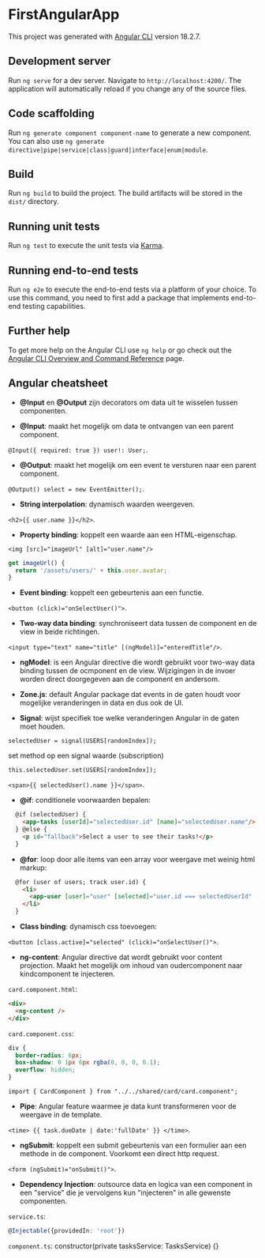 # FirstAngularApp

This project was generated with [Angular CLI](https://github.com/angular/angular-cli) version 18.2.7.

## Development server

Run `ng serve` for a dev server. Navigate to `http://localhost:4200/`. The application will automatically reload if you change any of the source files.

## Code scaffolding

Run `ng generate component component-name` to generate a new component. You can also use `ng generate directive|pipe|service|class|guard|interface|enum|module`.

## Build

Run `ng build` to build the project. The build artifacts will be stored in the `dist/` directory.

## Running unit tests

Run `ng test` to execute the unit tests via [Karma](https://karma-runner.github.io).

## Running end-to-end tests

Run `ng e2e` to execute the end-to-end tests via a platform of your choice. To use this command, you need to first add a package that implements end-to-end testing capabilities.

## Further help

To get more help on the Angular CLI use `ng help` or go check out the [Angular CLI Overview and Command Reference](https://angular.dev/tools/cli) page.


## Angular cheatsheet
- **@Input** en **@Output** zijn decorators om data uit te wisselen tussen componenten.

- **@Input**: maakt het mogelijk om data te ontvangen van een parent component.

`@Input({ required: true }) user!: User;`.

- **@Output**: maakt het mogelijk om een event te versturen naar een parent component.

`@Output() select = new EventEmitter();`.

- **String interpolation**: dynamisch waarden weergeven.

`<h2>{{ user.name }}</h2>`.

- **Property binding**: koppelt een waarde aan een HTML-eigenschap. 

`<img [src]="imageUrl" [alt]="user.name"/>`
```typescript
get imageUrl() {
  return '/assets/users/' + this.user.avatar;
}
```

- **Event binding**: koppelt een gebeurtenis aan een functie.

`<button (click)="onSelectUser()">`.

- **Two-way data binding**: synchroniseert data tussen de component en de view in beide richtingen. 

`<input type="text" name="title" [(ngModel)]="enteredTitle"/>`.

- **ngModel**: is een Angular directive die wordt gebruikt voor two-way data binding tussen de ocmponent en de view. Wijzigingen in de invoer worden direct doorgegeven aan de component en andersom. 

- **Zone.js**: default Angular package dat events in de gaten houdt voor mogelijke veranderingen in data en dus ook de UI.

- **Signal**: wijst specifiek toe welke veranderingen Angular in de gaten moet houden.

`selectedUser = signal(USERS[randomIndex]);`

set method op een signal waarde (subscription)

 `this.selectedUser.set(USERS[randomIndex]);`
 
 `<span>{{ selectedUser().name }}</span>`.

- **@if**: conditionele voorwaarden bepalen:
```html
  @if (selectedUser) { 
    <app-tasks [userId]="selectedUser.id" [name]="selectedUser.name"/>
  } @else {
    <p id="fallback">Select a user to see their tasks!</p>
  }
```

- **@for**: loop door alle items van een array voor weergave met weinig html markup:
```html
  @for (user of users; track user.id) {
    <li>
      <app-user [user]="user" [selected]="user.id === selectedUserId" (select)="onSelectUser($event)" />
    </li>
  }
```

- **Class binding**: dynamisch css toevoegen: 

`<button [class.active]="selected" (click)="onSelectUser()">`.

- **ng-content**: Angular directive dat wordt gebruikt voor content projection. Maakt het mogelijk om inhoud van oudercomponent naar kindcomponent te injecteren.

`card.component.html`:
```html
<div>
  <ng-content />
</div>
```
`card.component.css`:
```css
div {
  border-radius: 6px;
  box-shadow: 0 1px 6px rgba(0, 0, 0, 0.1);
  overflow: hidden;
}
```
`import { CardComponent } from "../../shared/card/card.component";`

- **Pipe**: Angular feature waarmee je data kunt transformeren voor de weergave in de template.

`<time> {{ task.dueDate | date:'fullDate' }} </time>`.

- **ngSubmit**: koppelt een submit gebeurtenis van een formulier aan een methode in de component. Voorkomt een direct http request. 

`<form (ngSubmit)="onSubmit()">`.

- **Dependency Injection**: outsource data en logica van een component in een "service" die je vervolgens kun "injecteren" in alle gewenste componenten.

`service.ts`:
```typescript
@Injectable({providedIn: 'root'})
```
`component.ts`:
constructor(private tasksService: TasksService) {}
